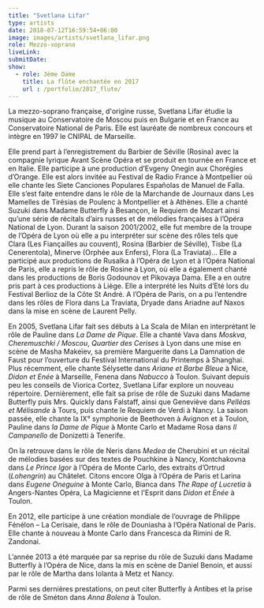 ```yaml
---
title: "Svetlana Lifar"
type: artists
date: 2018-07-12T16:59:54+06:00
image: images/artists/svetlana_lifar.png
role: Mezzo-soprano
liveLink: 
submitDate: 
show:
  - role: 3ème Dame
    title: La flûte enchantée en 2017
    url : /portfolio/2017_flute/
---
```


La mezzo-soprano française, d'origine russe, Svetlana Lifar étudie la musique au Conservatoire de Moscou puis en Bulgarie et en France au Conservatoire National de Paris. Elle est lauréate de nombreux concours et intègre en 1997 le CNIPAL de Marseille.

Elle prend part à l’enregistrement du Barbier de Séville (Rosina) avec la compagnie lyrique Avant Scène Opéra et se produit en tournée en France et en Italie. Elle participe à une production d’Evgeny Onegin aux Chorégies d’Orange. Elle est alors invitée au Festival de Radio France à Montpellier où elle chante les Siete Canciones Populares Españolas de Manuel de Falla. Elle s’est faite entendre dans le rôle de la Marchande de Journaux dans Les Mamelles de Tirésias de Poulenc à Montpellier et à Athènes. Elle a chanté Suzuki dans Madame Butterfly à Besançon, le Requiem de Mozart ainsi qu’une série de récitals d’airs russes et de mélodies françaises à l’Opéra National de Lyon. Durant la saison 2001/2002, elle fut membre de la troupe de l’Opéra de Lyon où elle a pu interpréter sur scène des rôles tels que Clara (Les Fiançailles au couvent), Rosina (Barbier de Séville), Tisbe (La Cenerentola), Minerve (Orphée aux Enfers), Flora (La Traviata)… Elle a participé aux productions de Rusalka à l’Opéra de Lyon et à l’Opéra National de Paris, elle a repris le rôle de Rosine à Lyon, où elle a également chanté dans les productions de Boris Godounov et Pikovaya Dama. Elle a en outre pris part à ces productions à Liège. Elle a interprété les Nuits d’Eté lors du Festival Berlioz de la Côte St André. A l’Opéra de Paris, on a pu l’entendre dans les rôles de Flora dans La Traviata, Dryade dans Ariadne auf Naxos dans la mise en scène de Laurent Pelly.

En 2005, Svetlana Lifar fait ses débuts à La Scala de Milan en interprétant le rôle de Pauline dans *La Dame de Pique*. Elle a chanté Vava dans *Moskva*, *Cheremuschki / Moscou*, *Quartier des Cerises* à Lyon dans une mise en scène de Masha Makeïev, sa première Marguerite dans La Damnation de Faust pour l’ouverture du Festival International du Printemps à Shanghai. Plus récemment, elle chante Sélysette dans *Ariane et Barbe Bleue* à Nice, *Didon et Enée* à Marseille, Fenena dans *Nabucco* à Toulon. Suivant depuis peu les conseils de Viorica Cortez, Svetlana Lifar explore un nouveau répertoire. Dernièrement, elle fait sa prise de rôle de Suzuki dans Madame Butterfly puis Mrs. Quickly dans Falstaff, ainsi que Geneviève dans *Pelléas et Mélisande* à Tours, puis chante le Requiem de Verdi à Nancy. La saison passée, elle chante la IX° symphonie de Beethoven à Avignon et à Toulon, Pauline dans *la Dame de Pique* à Monte Carlo et Madame Rosa dans *Il Campanello* de Donizetti à Tenerife.

On la retrouve dans le rôle de Neris dans *Medea* de Cherubini et un récital de mélodies basées sur des textes de Pouchkine à Nancy, Kontchakovna dans *Le Prince Igor* à l’Opéra de Monte Carlo, des extraits d’Ortrud (*Lohengrin*) au Châtelet. Citons encore Olga à l’Opéra de Paris et Larina dans *Eugene Oneguine* à Monte Carlo, Bianca dans *The Rape of Lucretia* à Angers-Nantes Opéra, La Magicienne et l'Esprit dans *Didon et Enée* à Toulon.

En 2012, elle participe à une création mondiale de l’ouvrage de Philippe Fénélon – La Cerisaie, dans le rôle de Douniasha à l’Opéra National de Paris. Elle chante à nouveau à Monte Carlo dans Francesca da Rimini de R. Zandonai.

L’année 2013 a été marquée par sa reprise du rôle de Suzuki dans Madame Butterfly à l’Opéra de Nice, dans la mis en scène de Daniel Benoin, et aussi par le rôle de Martha dans Iolanta à Metz et Nancy.

Parmi ses dernières prestations, on peut citer Butterfly à Antibes et la prise de rôle de Sméton dans *Anna Bolena* à Toulon.
